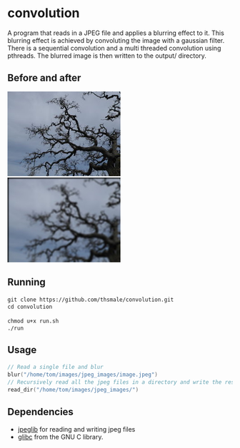# convolution

A program that reads in a JPEG file and applies a blurring effect to it. 
This blurring effect is achieved by convoluting the image with a gaussian filter. 
There is a sequential convolution and a multi threaded convolution using pthreads. 
The blurred image is then written to the output/ directory. 

## Before and after
![original oak tree image](tree.jpeg)
![the image after the convolution](tree_blur.jpeg)

## Running
```
git clone https://github.com/thsmale/convolution.git
cd convolution

chmod u+x run.sh
./run
```

## Usage
```c
// Read a single file and blur
blur("/home/tom/images/jpeg_images/image.jpeg")
// Recursively read all the jpeg files in a directory and write the results to convolution/output
read_dir("/home/tom/images/jpeg_images/")
```

## Dependencies
- [jpeglib](https://libjpeg.sourceforge.net) for reading and writing jpeg files
- [glibc](https://www.gnu.org/software/libc/) from the GNU C library.
